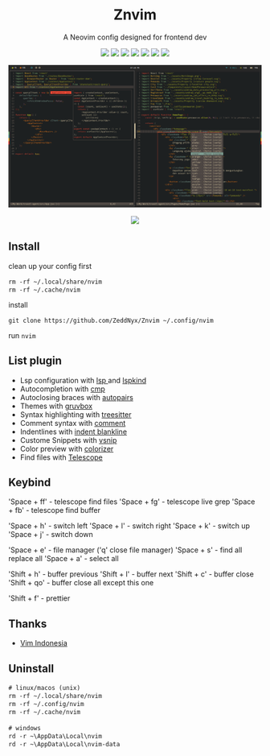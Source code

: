 <h1 align="center">Znvim</h1>
<p align="center">A Neovim config designed for frontend dev</p>

<p align="center">
  <img src="https://img.shields.io/badge/-HTML-ED6428?style=for-the-badge&logo=html5&labelColor=302D41" /> 
  <img src="https://img.shields.io/badge/-Tailwind-08BCDC?style=for-the-badge&logo=tailwindcss&labelColor=302D41" /> 
  <img src="https://img.shields.io/badge/-JavaScript-yellow?style=for-the-badge&logo=javascript&labelColor=302D41" /> 
  <img src="https://img.shields.io/badge/-TypeScript-blue?style=for-the-badge&logo=typescript&labelColor=302D41" /> 
  <img src="https://img.shields.io/badge/-React-08BCDC?style=for-the-badge&logo=react&labelColor=302D41" /> 
  <img src="https://img.shields.io/badge/-Next-FFF?style=for-the-badge&logo=nextdotjs&labelColor=302D41" /> 
  <img src="https://img.shields.io/badge/-Lua-04008F?style=for-the-badge&logo=lua&labelColor=302D41" /> 
</p>

![nvim](./preview/nvim.png)

<p align="center">
    <a href="https://github.com/Zeddnyx/Znvim">
      <img src="https://img.shields.io/github/last-commit/Zeddnyx/Znvim?style=for-the-badge&logo=github&color=7dc4e4&logoColor=D9E0EE&labelColor=302D41"/>
    </a>
</p>

## Install

clean up your config first

```
rm -rf ~/.local/share/nvim
rm -rf ~/.cache/nvim
```

install

```
git clone https://github.com/ZeddNyx/Znvim ~/.config/nvim

```

run `nvim`

## List plugin

- Lsp configuration with [lsp ](https://github.com/neovim/nvim-lspconfig) and [lspkind](https://github.com/onsails/lspkind.nvim)
- Autocompletion with [cmp](https://github.com/hrsh7th/nvim-cmp)
- Autoclosing braces with [autopairs](https://github.com/windwp/nvim-autopairs)
- Themes with [gruvbox](https://github.com/ellisonleao/gruvbox.nvim)
- Syntax highlighting with [treesitter](https://github.com/nvim-treesitter/nvim-treesitter)
- Comment syntax with [comment](https://github.com/numToStr/Comment.nvim)
- Indentlines with [indent blankline](https://github.com/lukas-reineke/indent-blankline.nvim)
- Custome Snippets with [vsnip](https://github.com/hrsh7th/cmp-vsnip)
- Color preview with [colorizer](https://github.com/NvChad/nvim-colorizer)
- Find files with [Telescope](https://github.com/nvim-telescope/telescope.nvim)

## Keybind

'Space + ff' - telescope find files
'Space + fg' - telescope live grep
'Space + fb' - telescope find buffer

'Space + h' - switch left
'Space + l' - switch right
'Space + k' - switch up
'Space + j' - switch down

'Space + e' - file manager ('q' close file manager)
'Space + s' - find all replace all
'Space + a' - select all

'Shift + h' - buffer previous
'Shift + l' - buffer next
'Shift + c' - buffer close
'Shift + qo' - buffer close all except this one

'Shift + f' - prettier

## Thanks

- [Vim Indonesia](https://t.me/VimID)

## Uninstall

```
# linux/macos (unix)
rm -rf ~/.local/share/nvim
rm -rf ~/.config/nvim
rm -rf ~/.cache/nvim

# windows
rd -r ~\AppData\Local\nvim
rd -r ~\AppData\Local\nvim-data
```

